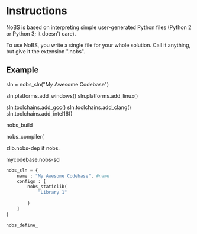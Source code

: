 # Instructions

NoBS is based on interpreting simple user-generated Python files (Python 2 or Python 3; it doesn't care).




To use NoBS, you write a single file for your whole solution.  Call it anything, but give it the extension ".nobs".

## Example







sln = nobs_sln("My Awesome Codebase")

sln.platforms.add_windows()
sln.platforms.add_linux()



sln.toolchains.add_gcc()
sln.toolchains.add_clang()
sln.toolchains.add_intel16()


nobs_build

nobs_compiler(






zlib.nobs-dep
	if nobs.
	
mycodebase.nobs-sol
```python
nobs_sln = {
	name : "My Awesome Codebase", #name
	configs : [
		nobs_staticlib(
			"Library 1"
			
		)
	]
}
```

	nobs_define_